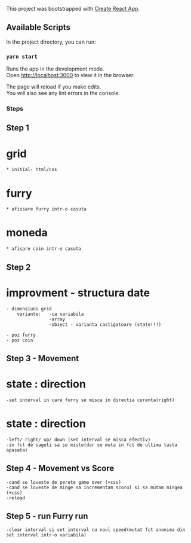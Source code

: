This project was bootstrapped with [Create React App](https://github.com/facebook/create-react-app).

## Available Scripts

In the project directory, you can run:

### `yarn start`

Runs the app in the development mode.<br />
Open [http://localhost:3000](http://localhost:3000) to view it in the browser.

The page will reload if you make edits.<br />
You will also see any lint errors in the console.


### Steps

## Step 1
# grid
    * initial- html/css 
    
# furry
    * afissare furry intr-o casuta 

# moneda
    * afisare coin intr-o casuta 


## Step 2
# improvment - structura date 
    - dimensiuni grid
        variante:   -ca variabila
                    -array
                    -obiect - varianta castigatoare (state!!!) 

    - poz furry 
    - poz coin 


## Step 3 - Movement
# state : direction 
    -set interval in care furry se misca in directia curenta(right) 

# state : direction 
    -left/ right/ up/ down (set interval se misca efectiv)
    -in fct de sageti sa se miste(dar se muta in fct de ultima tasta apasata)


## Step 4 - Movement vs Score 
    -cand se loveste de perete game over (+css)
    -cand se loveste de minge sa incrementam scorul si sa mutam mingea (+css)
    -reload

## Step 5 - run Furry run
    -clear interval si set interval cu noul speed(mutat fct anonima din set interval intr-o variabila)